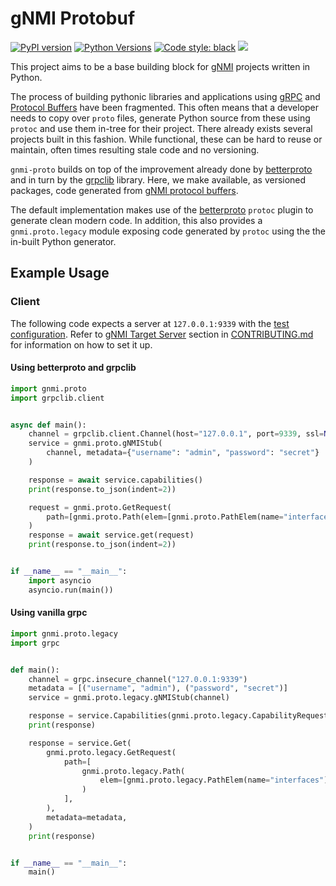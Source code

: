 # gNMI Protobuf
[![PyPI version](https://badge.fury.io/py/gnmi-proto.svg)](https://badge.fury.io/py/gnmi-proto)
[![Python Versions](https://img.shields.io/pypi/pyversions/gnmi-proto)](https://pypi.org/project/gnmi-proto/)
[![Code style: black](https://img.shields.io/badge/code%20style-black-000000.svg)](https://github.com/psf/black)
[![](https://github.com/python-gnxi/python-gnmi-proto/workflows/Test%20Suite/badge.svg)](https://github.com/python-gnxi/python-gnmi-proto/actions?query=workflow%3A%22Test+Suite%22)


This project aims to be a base building block for [gNMI](https://github.com/openconfig/gnmi) projects written in Python.

The process of building pythonic libraries and applications using [gRPC](https://grpc.io/) and [Protocol Buffers](https://developers.google.com/protocol-buffers)
have been fragmented. This often means that a developer needs to copy over `proto` files, generate Python source from
these using `protoc` and use them in-tree for their project. There already exists several projects built in this fashion.
While functional, these can be hard to reuse or maintain, often times resulting stale code and no versioning.

`gnmi-proto` builds on top of the improvement already done by [betterproto](https://pypi.org/project/betterproto/) and
in turn by the [grpclib](https://pypi.org/project/grpclib/) library. Here, we make available, as versioned packages,
code generated from [gNMI protocol buffers](https://github.com/openconfig/gnmi/tree/master/proto).

The default implementation makes use of the [betterproto](https://pypi.org/project/betterproto/) `protoc` plugin to
generate clean modern code. In addition, this also provides a `gnmi.proto.legacy` module exposing code generated by
`protoc` using the the in-built Python generator.

## Example Usage
### Client
The following code expects a server at `127.0.0.1:9339` with the [test configuration](https://github.com/python-gnxi/python-gnmi-proto/blob/master/tests/integration/fixtures/config.json). Refer to [gNMI Target Server](https://github.com/python-gnxi/python-gnmi-proto/blob/master/CONTRIBUTING.md#gnmi-target-server) section in [CONTRIBUTING.md](https://github.com/python-gnxi/python-gnmi-proto/blob/master/CONTRIBUTING.md) for information on how to set it up.

#### Using betterproto and grpclib
```py
import gnmi.proto
import grpclib.client


async def main():
    channel = grpclib.client.Channel(host="127.0.0.1", port=9339, ssl=None)
    service = gnmi.proto.gNMIStub(
        channel, metadata={"username": "admin", "password": "secret"}
    )

    response = await service.capabilities()
    print(response.to_json(indent=2))

    request = gnmi.proto.GetRequest(
        path=[gnmi.proto.Path(elem=[gnmi.proto.PathElem(name="interfaces")])],
    )
    response = await service.get(request)
    print(response.to_json(indent=2))


if __name__ == "__main__":
    import asyncio
    asyncio.run(main())

```

#### Using vanilla grpc
```py
import gnmi.proto.legacy
import grpc


def main():
    channel = grpc.insecure_channel("127.0.0.1:9339")
    metadata = [("username", "admin"), ("password", "secret")]
    service = gnmi.proto.legacy.gNMIStub(channel)

    response = service.Capabilities(gnmi.proto.legacy.CapabilityRequest())
    print(response)

    response = service.Get(
        gnmi.proto.legacy.GetRequest(
            path=[
                gnmi.proto.legacy.Path(
                    elem=[gnmi.proto.legacy.PathElem(name="interfaces")]
                )
            ],
        ),
        metadata=metadata,
    )
    print(response)


if __name__ == "__main__":
    main()

```

